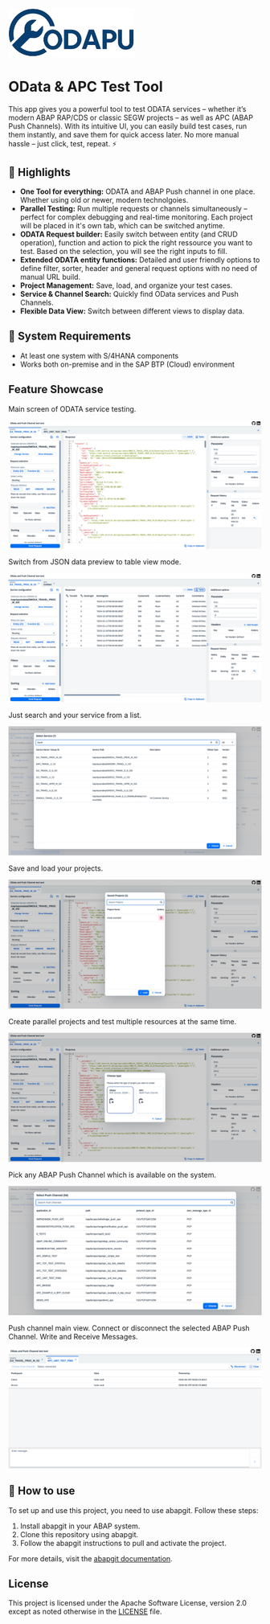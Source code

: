 <img src="./images/odapu-logo.png" alt="Logo" width="250"/>

# OData & APC Test Tool

This app gives you a powerful tool to test ODATA services – whether it’s modern ABAP RAP/CDS or classic SEGW projects – as well as APC (ABAP Push Channels).
With its intuitive UI, you can easily build test cases, run them instantly, and save them for quick access later.
No more manual hassle – just click, test, repeat. ⚡

## 🚀 Highlights

- **One Tool for everything:** ODATA and ABAP Push channel in one place. Whether using old or newer, modern technolgoies. 
- **Parallel Testing:** Run multiple requests or channels simultaneously – perfect for complex debugging and real-time monitoring. Each project will be placed in it's own tab, which can be switched anytime. 
- **ODATA Request builder:** Easily switch between entity (and CRUD operation), function and action to pick the right ressource you want to test. Based on the selection, you will see the right inputs to fill. 
- **Extended ODATA entity functions:** Detailed and user friendly options to define filter, sorter, header and general request options with no need of manual URL build. 
- **Project Management:** Save, load, and organize your test cases.
- **Service & Channel Search:** Quickly find OData services and Push Channels.
- **Flexible Data View:** Switch between different views to display data.

## 🔧 System Requirements
- At least one system with S/4HANA components
- Works both on-premise and in the SAP BTP (Cloud) environment

## Feature Showcase

Main screen of ODATA service testing.

![Main Screen](./images/main.png)

Switch from JSON data preview to table view mode. 

![Table view](./images/table-view.png)

Just search and your service from a list. 

![Service Search](./images/service-search.png)

Save and load your projects. 

![Project Load](./images/project-load.png)

Create parallel projects and test multiple resources at the same time. 

![New Project](./images/new-project.png)

Pick any ABAP Push Channel which is available on the system.

![APC Search](./images/apc-search.png)

Push channel main view. Connect or disconnect the selected ABAP Push Channel. Write and Receive Messages.

![APC](./images/apc.png)

## 📌 How to use

To set up and use this project, you need to use abapgit. Follow these steps:

1. Install abapgit in your ABAP system.
2. Clone this repository using abapgit.
3. Follow the abapgit instructions to pull and activate the project.

For more details, visit the [abapgit documentation](https://docs.abapgit.org/).

## License

This project is licensed under the Apache Software License, version 2.0 except as noted otherwise in the [LICENSE](LICENSE) file.

